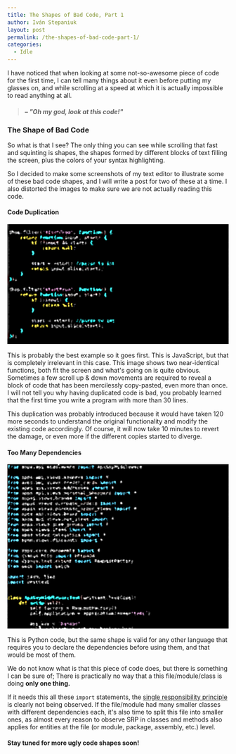 ```yaml
---
title: The Shapes of Bad Code, Part 1
author: Iván Stepaniuk
layout: post
permalink: /the-shapes-of-bad-code-part-1/
categories:
  - Idle
---
```


I have noticed that when looking at some not-so-awesome piece of code for the first time, I can tell many things about it even before putting my glasses on, and while scrolling at a speed at which it is actually impossible to read anything at all.

> #### &ndash; _"Oh my god, look at this code!"_

### The Shape of Bad Code

So what is that I see? The only thing you can see while scrolling that fast and squinting is shapes, the shapes formed by different blocks of text filling the screen, plus the colors of your syntax highlighting.

 So I decided to make some screenshots of my text editor to illustrate some of these bad code shapes, and I will write a post for two of these at a time. I also distorted the images to make sure we are not actually reading this code.

#### Code Duplication

![Code duplication](/img/shape-duplication.png)

This is probably the best example so it goes first. This is JavaScript, but that is completely irrelevant in this case. This image shows two near-identical functions, both fit the screen and what's going on is quite obvious. Sometimes a few scroll up & down movements are required to reveal a block of code that has been mercilessly copy-pasted, even more than once. I will not tell you why having duplicated code is bad, you probably learned that the first time you write a program with more than 30 lines.

This duplication was probably introduced because it would have taken 120 more seconds to understand the original functionality and modify the existing code accordingly. Of course, it will now take 10 minutes to revert the damage, or even more if the different copies started to diverge.

#### Too Many Dependencies

![Too may dependencies](/img/shape-imports.png)

This is Python code, but the same shape is valid for any other language that requires you to declare the dependencies before using them, and that would be most of them.

We do not know what is that this piece of code does, but there is something I can be sure of; There is practically no way that a this file/module/class is doing **only one thing.**

If it needs this all these `import` statements, the [single responsibility principle](https://en.wikipedia.org/wiki/Single_responsibility_principle) is clearly not being observed. If the file/module had many smaller classes with different dependencies each, it's also time to split this file into smaller ones, as almost every reason to observe SRP in classes and methods also applies for entities at the file (or module, package, assembly, etc.) level.

#### Stay tuned for more ugly code shapes soon!
